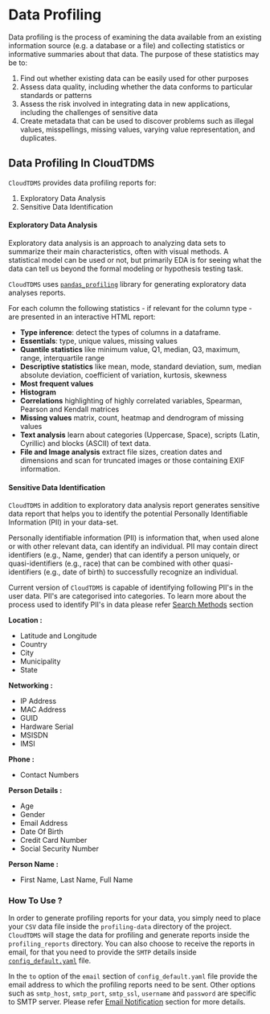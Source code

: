 # Data Profiling

Data profiling is the process of examining the data available from an existing information source (e.g. a database or a file) 
and collecting statistics or informative summaries about that data. The purpose of these statistics may be to: 

1. Find out whether existing data can be easily used for other purposes
2. Assess data quality, including whether the data conforms to particular standards or patterns
4. Assess the risk involved in integrating data in new applications, including the challenges of sensitive data
5. Create metadata that can be used to discover problems such as illegal values, misspellings, missing values, varying value representation, and duplicates.

## Data Profiling In CloudTDMS

`CloudTDMS` provides data profiling reports for:

1. Exploratory Data Analysis
2. Sensitive Data Identification
 
#### Exploratory Data Analysis 
Exploratory data analysis is an approach to analyzing data sets to summarize their main characteristics, often with 
visual methods. A statistical model can be used or not, but primarily EDA is for seeing what the data can tell us beyond 
the formal modeling or hypothesis testing task.

`CloudTDMS` uses [`pandas_profiling`](http://github.com/pandas-profiling/pandas-profiling) library for generating exploratory data analyses reports.

For each column the following statistics - if relevant for the column type - are presented in an interactive HTML report:

* **Type inference**: detect the types of columns in a dataframe.
* **Essentials**: type, unique values, missing values
* **Quantile statistics** like minimum value, Q1, median, Q3, maximum, range, interquartile range
* **Descriptive statistics** like mean, mode, standard deviation, sum, median absolute deviation, coefficient of variation, kurtosis, skewness
* **Most frequent values**
* **Histogram**
* **Correlations** highlighting of highly correlated variables, Spearman, Pearson and Kendall matrices
* **Missing values** matrix, count, heatmap and dendrogram of missing values
* **Text analysis** learn about categories (Uppercase, Space), scripts (Latin, Cyrillic) and blocks (ASCII) of text data.
* **File and Image analysis** extract file sizes, creation dates and dimensions and scan for truncated images or those containing EXIF information.
 
#### Sensitive Data Identification

`CloudTDMS` in addition to exploratory data analysis report generates sensitive data report that helps you to identify 
the potential Personally Identifiable Information (PII) in your data-set.
 
Personally identifiable information (PII) is information that, when used alone or with other relevant data, can identify
an individual. PII may contain direct identifiers (e.g., Name, gender) that can identify a person uniquely, or 
quasi-identifiers (e.g., race) that can be combined with other quasi-identifiers (e.g., date of birth) to successfully 
recognize an individual.

Current version of `CloudTDMS` is capable of identifying following PII's in the user data. PII's are categorised into
categories. To learn more about the process used to identify PII's in data please refer [Search Methods](personal_identifiable_information.md#cloudtdms-pii-search-methods-version-10-reference) section 

**Location :**

+ Latitude and Longitude
+ Country
+ City
+ Municipality
+ State  

**Networking :**

+ IP Address
+ MAC Address
+ GUID
+ Hardware Serial
+ MSISDN
+ IMSI

**Phone :**    

+ Contact Numbers
 
**Person Details :**

+ Age
+ Gender
+ Email Address
+ Date Of Birth
+ Credit Card Number
+ Social Security Number
   
**Person Name :**

+ First Name, Last Name, Full Name

### How To Use ?

In order to generate profiling reports for your data, you simply need to place your `CSV` data file inside the `profiling-data`
directory of the project. `CloudTDMS` will stage the data for profiling and generate reports inside the `profiling_reports`
directory. You can also choose to receive the reports in email, for that you need to provide the `SMTP` details inside 
[`config_default.yaml`](../config_default.yaml) file. 

In the `to` option of the `email` section of `config_default.yaml` file provide the email
address to which the profiling reports need to be sent. Other options such as `smtp_host`, `smtp_port`, `smtp_ssl`,
`username` and `password` are specific to SMTP server. Please refer [Email Notification](email_notify.md) section for more details.
